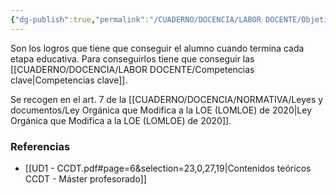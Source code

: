 ```yaml
---
{"dg-publish":true,"permalink":"/CUADERNO/DOCENCIA/LABOR DOCENTE/Objetivos de aprendizaje/"}
---
```


Son los logros que tiene que conseguir el alumno cuando termina cada etapa educativa. Para conseguirlos tiene que conseguir las [[CUADERNO/DOCENCIA/LABOR DOCENTE/Competencias clave\|Competencias clave]].

Se recogen en el art. 7 de la [[CUADERNO/DOCENCIA/NORMATIVA/Leyes y documentos/Ley Orgánica que Modifica a la LOE (LOMLOE) de 2020\|Ley Orgánica que Modifica a la LOE (LOMLOE) de 2020]].
### Referencias
- [[UD1 - CCDT.pdf#page=6&selection=23,0,27,19|Contenidos teóricos CCDT - Máster profesorado]] 